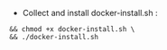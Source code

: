 * Collect and install docker-install.sh :

 ```wget https://raw.githubusercontent.com/DamienDeberthe/Documentations/master/Docker/Scripts/docker-install.sh \
 && chmod +x docker-install.sh \
 && ./docker-install.sh
 ```

